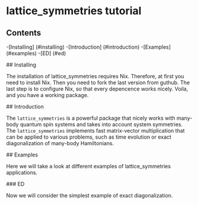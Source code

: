 # lattice_symmetries tutorial

## Contents

-[Installing] (#installing)
-[Introduction] (#introduction)
-[Examples] (#examples)
-[ED] (#ed)

<div id='installing'/>
## Installing

The installation of lattice_symmetries requires Nix. 
Therefore, at first you need to install Nix. Then you need to fork the last version from guthub.
The last step is to configure Nix, so that every depencence works nicely. Voila, and you have a working package.

<div id='introduction'/>
## Introduction

The `lattice_symmetries` is a powerful package that nicely works with many-body quantum spin systems
and takes into account system symmetries.
The `lattice_symmetries` implements fast matrix-vector multiplication that can be applied to various problems, 
such as time evolution or exact diagonalization of many-body Hamiltonians. 

<div id='examples'/>
## Examples

Here we will take a look at different examples of lattice_symmetries applications.

<div id='ed'/>
### ED

Now we will consider the simplest example of exact diagonalization.
